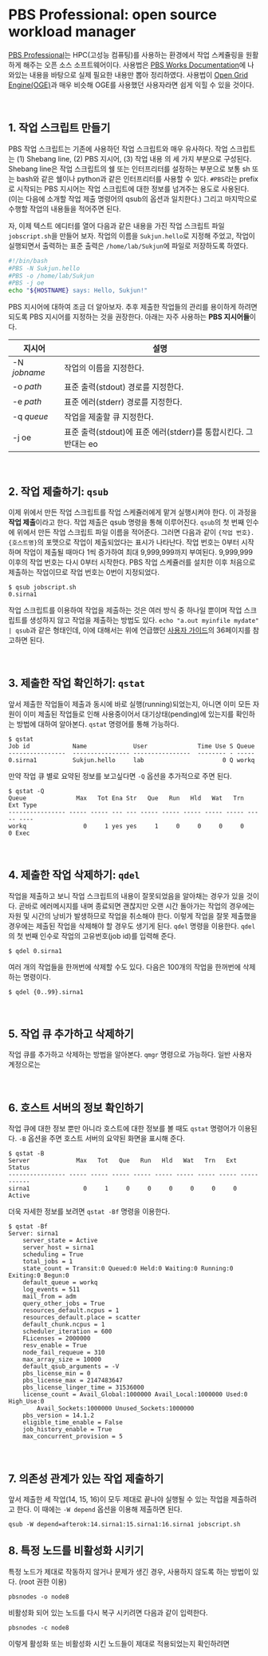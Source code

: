 # PBS Professional: open source workload manager

[PBS Professional](http://pbspro.org)는 HPC(고성능 컴퓨팅)를 사용하는 환경에서 작업 스케쥴링을 원활하게 해주는 오픈 소스 소프트웨어이다. 사용법은 [PBS Works Documentation](https://pbsworks.com/SupportGT.aspx?d=PBS-Professional,-Documentation)에 나와있는 내용을 바탕으로 실제 필요한 내용만 뽑아 정리하였다. 사용법이 [Open Grid Engine(OGE)](http://gridscheduler.sourceforge.net/)과 매우 비슷해 OGE를 사용했던 사용자라면 쉽게 익힐 수 있을 것이다.

<br/>

## 1. 작업 스크립트 만들기

PBS 작업 스크립트는 기존에 사용하던 작업 스크립트와 매우 유사하다. 작업 스크립트는 (1) Shebang line, (2) PBS 지시어, (3) 작업 내용 의 세 가지 부분으로 구성된다. Shebang line은 작업 스크립트의 쉘 또는 인터프리터를 설정하는 부분으로 보통 sh 또는 bash와 같은 쉘이나 python과 같은 인터프리터를 사용할 수 있다. `#PBS`라는 prefix로 시작되는 PBS 지시어는 작업 스크립트에 대한 정보를 넘겨주는 용도로 사용된다. (이는 다음에 소개할 작업 제출 명령어의 qsub의 옵션과 일치한다.) 그리고 마지막으로 수행할 작업의 내용들을 적어주면 된다.

자, 이제 텍스트 에디터를 열어 다음과 같은 내용을 가진 작업 스크립트 파일 `jobscript.sh`을 만들어 보자. 작업의 이름을 `Sukjun.hello`로 지정해 주었고, 작업이 실행되면서 출력하는 표준 출력은 `/home/lab/Sukjun`에 파일로 저장하도록 하였다.

```bash
#!/bin/bash
#PBS -N Sukjun.hello
#PBS -o /home/lab/Sukjun
#PBS -j oe
echo "${HOSTNAME} says: Hello, Sukjun!"
```

PBS 지시어에 대하여 조금 더 알아보자. 추후 제출한 작업들의 관리를 용이하게 하려면 되도록 PBS 지시어를 지정하는 것을 권장한다. 아래는 자주 사용하는 **PBS 지시어들**이다.

| 지시어 | 설명 |
|---|---|
| -N *jobname* | 작업의 이름을 지정한다. |
| -o *path* | 표준 출력(stdout) 경로를 지정한다. |
| -e *path* | 표준 에러(stderr) 경로를 지정한다. |
| -q *queue* | 작업을 제출할 큐 지정한다. |
| -j oe | 표준 출력(stdout)에 표준 에러(stderr)를 통합시킨다. 그 반대는 eo |

<br/>

## 2. 작업 제출하기: `qsub`

이제 위에서 만든 작업 스크립트를 작업 스케쥴러에게 맡겨 실행시켜야 한다. 이 과정을 **작업 제출**이라고 한다. 작업 제출은 qsub 명령을 통해 이루어진다. `qsub`의 첫 번째 인수에 위에서 만든 작업 스크립트 파일 이름을 적어준다. 그러면 다음과 같이 `{작업 번호}.{호스트명}`의 포맷으로 작업이 제출되었다는 표시가 나타난다. 작업 번호는 0부터 시작하며 작업이 제출될 때마다 1씩 증가하여 최대 9,999,999까지 부여된다. 9,999,999 이후의 작업 번호는 다시 0부터 시작한다. PBS 작업 스케쥴러를 설치한 이후 처음으로 제출하는 작업이므로 작업 번호는 0번이 지정되었다.

```
$ qsub jobscript.sh
0.sirna1
```

작업 스크립트를 이용하여 작업을 제출하는 것은 여러 방식 중 하나일 뿐이며 작업 스크립트를 생성하지 않고 작업을 제출하는 방법도 있다. `echo "a.out myinfile mydate" | qsub`과 같은 형태인데, 이에 대해서는 위에 언급했던 [사용자 가이드](https://pbsworks.com/pdfs/PBSUserGuide14.2.pdf)의 36페이지를 참고하면 된다.

<br/>

## 3. 제출한 작업 확인하기: `qstat`

앞서 제출한 작업들이 제출과 동시에 바로 실행(running)되었는지, 아니면 이미 모든 자원이 이미 제출된 작업들로 인해 사용중이어서 대기상태(pending)에 있는지를 확인하는 방법에 대하여 알아본다. `qstat` 명령어를 통해 가능하다.

```
$ qstat
Job id            Name             User              Time Use S Queue
----------------  ---------------- ----------------  -------- - -----
0.sirna1          Sukjun.hello     lab                      0 Q workq
```

만약 작업 큐 별로 요약된 정보를 보고싶다면 `-Q` 옵션을 추가적으로 주면 된다.

```
$ qstat -Q
Queue              Max   Tot Ena Str   Que   Run   Hld   Wat   Trn   Ext Type
---------------- ----- ----- --- --- ----- ----- ----- ----- ----- ----- ----
workq                0     1 yes yes     1     0     0     0     0     0 Exec
```

<br/>

## 4. 제출한 작업 삭제하기: `qdel`

작업을 제출하고 보니 작업 스크립트의 내용이 잘못되었음을 알아채는 경우가 있을 것이다. 곧바로 에러메시지를 내며 종료되면 괜찮지만 오랜 시간 돌아가는 작업의 경우에는 자원 및 시간의 낭비가 발생하므로 작업을 취소해야 한다. 이렇게 작업을 잘못 제출했을 경우에는 제출된 작업을 삭제해야 할 경우도 생기게 된다. `qdel` 명령을 이용한다. `qdel`의 첫 번째 인수로 작업의 고유번호(job id)를 입력해 준다.

```
$ qdel 0.sirna1
```

여러 개의 작업들을 한꺼번에 삭제할 수도 있다. 다음은 100개의 작업을 한꺼번에 삭제하는 명령이다.

```
$ qdel {0..99}.sirna1
```

<br/>

## 5. 작업 큐 추가하고 삭제하기

작업 큐를 추가하고 삭제하는 방법을 알아본다. `qmgr` 명령으로 가능하다. 일반 사용자 계정으로는 

<br/>

## 6. 호스트 서버의 정보 확인하기

작업 큐에 대한 정보 뿐만 아니라 호스트에 대한 정보를 볼 때도 `qstat` 명령어가 이용된다. `-B` 옵션을 주면 호스트 서버의 요약된 화면을 표시해 준다.

```
$ qstat -B
Server             Max   Tot   Que   Run   Hld   Wat   Trn   Ext Status
---------------- ----- ----- ----- ----- ----- ----- ----- ----- -----------
sirna1               0     1     0     0     0     0     0     0 Active
```

더욱 자세한 정보를 보려면 `qstat -Bf` 명령을 이용한다.

```
$ qstat -Bf
Server: sirna1
    server_state = Active
    server_host = sirna1
    scheduling = True
    total_jobs = 1
    state_count = Transit:0 Queued:0 Held:0 Waiting:0 Running:0 Exiting:0 Begun:0
    default_queue = workq
    log_events = 511
    mail_from = adm
    query_other_jobs = True
    resources_default.ncpus = 1
    resources_default.place = scatter
    default_chunk.ncpus = 1
    scheduler_iteration = 600
    FLicenses = 2000000
    resv_enable = True
    node_fail_requeue = 310
    max_array_size = 10000
    default_qsub_arguments = -V
    pbs_license_min = 0
    pbs_license_max = 2147483647
    pbs_license_linger_time = 31536000
    license_count = Avail_Global:1000000 Avail_Local:1000000 Used:0 High_Use:0
        Avail_Sockets:1000000 Unused_Sockets:1000000
    pbs_version = 14.1.2
    eligible_time_enable = False
    job_history_enable = True
    max_concurrent_provision = 5
```

<br/>

## 7. 의존성 관계가 있는 작업 제출하기

앞서 제출한 세 작업(14, 15, 16)이 모두 제대로 끝나야 실행될 수 있는 작업을 제출하려고 한다. 이 때에는 `-W depend` 옵션을 이용해 제출하면 된다.

```
qsub -W depend=afterok:14.sirna1:15.sirna1:16.sirna1 jobscript.sh
```


## 8. 특정 노드를 비활성화 시키기

특정 노드가 제대로 작동하지 않거나 문제가 생긴 경우, 사용하지 않도록 하는 방법이 있다. (root 권한 이용)

```
pbsnodes -o node8
```

비활성화 되어 있는 노드를 다시 복구 시키려면 다음과 같이 입력한다.

```
pbsnodes -c node8
```

이렇게 활성화 또는 비활성화 시킨 노드들이 제대로 적용되었는지 확인하려면
